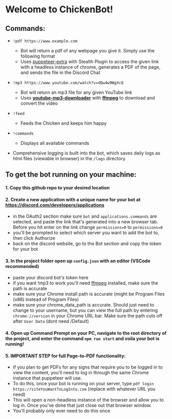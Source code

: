 # Welcome to ChickenBot!

## Commands:
* `!pdf https://www.example.com`
    * Bot will return a pdf of any webpage you give it. Simply use the following format 
    * Uses [puppeteer-extra](https://www.npmjs.com/package/puppeteer-extra) with Stealth Plugin to access the given link with a headless instance of chrome, generates a PDF of the page, and sends the file in the Discord Chat

* `!mp3 https://www.youtube.com/watch?v=dQw4w9WgXcQ`
    * Bot will return an mp3 file for any given YouTube link
    * Uses [**youtube-mp3-downloader**](https://www.npmjs.com/package/youtube-mp3-downloader) with [**ffmpeg**](https://www.ffmpeg.org/) to download and convert the video

* `!feed` 
    * Feeds the Chicken and keeps him happy

* `!commands`
    * Displays all available commands
   
* Comprehensive logging is built into the bot, which saves daily logs as html files (viewable in browser) in the `/logs` directory

## To get the bot running on your machine: 
#### 1. Copy this github repo to your desired location

#### 2. Create a new application with a unique name for your bot at https://discord.com/developers/applications
  * in the OAuth2 section make sure `bot` and `applications.commands` are selected, and paste the link that's generated into a new browser tab. Before you hit enter on the link change `permissions=0` to `permissions=8`
  * you'll be prompted to select which server you want to add the bot to, then click Authorize
  * back on the discord website, go to the Bot section and copy the token for your bot

#### 3. In the project folder open up `config.json` with an editor (VSCode recommended)
  * paste your discord bot's token here
  * if you want !mp3 to work you'll need [ffmpeg](https://ffmpeg.org/) installed, make sure the path is accurate
  * make sure your Chrome install path is accurate (might be Program Files (x86) instead of Program Files)
  * make sure your chrome_data_path is accurate. Should just need to change to your username, but you can view the full path by entering `chrome://version` in your Chrome URL bar. Make sure the path cuts off after `User Data` (dont need /Default)


#### 4. Open up Command Prompt on your PC, navigate to the root directory of the project, and enter the command `npm run start` and voila your bot is running!

#### 5. IMPORTANT STEP for full Page-to-PDF functionality: 
  * If you plan to get PDFs for any signs that require you to be logged in to view the content, you'll need to log in through the same Chrome instance that puppeteer will use. 
  * To do this, once your bot is running on your server, type `pdf login https://siteYouWantToLogInto.com` (replace with whatever URL you need)
  * This will open a non-headless instance of the browser and allow you to log in. Once you've done that just close out that browser window. 
  * You'll probably only ever need to do this once
